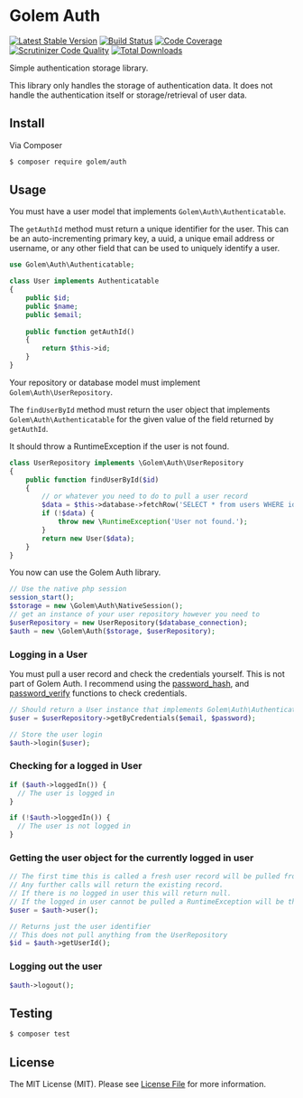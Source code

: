 # Golem Auth

[![Latest Stable Version](https://poser.pugx.org/golem/auth/v/stable.png)](https://packagist.org/packages/golem/auth)
[![Build Status](https://travis-ci.org/spekkionu/golem-auth.svg?branch=master)](https://travis-ci.org/spekkionu/golem-auth)
[![Code Coverage](https://scrutinizer-ci.com/g/spekkionu/golem-auth/badges/coverage.png?b=master)](https://scrutinizer-ci.com/g/spekkionu/golem-auth/?branch=master)
[![Scrutinizer Code Quality](https://scrutinizer-ci.com/g/spekkionu/golem-auth/badges/quality-score.png?b=master)](https://scrutinizer-ci.com/g/spekkionu/golem-auth/?branch=master)
[![Total Downloads](https://poser.pugx.org/golem/auth/downloads.png)](https://packagist.org/packages/golem/auth)

Simple authentication storage library.  

This library only handles the storage of authentication data. 
It does not handle the authentication itself or storage/retrieval of user data.

## Install

Via Composer

``` bash
$ composer require golem/auth
```

## Usage

You must have a user model that implements `Golem\Auth\Authenticatable`.

The `getAuthId` method must return a unique identifier for the user. 
This can be an auto-incrementing primary key, a uuid, a unique email address or username, or any other field that can be used to uniquely identify a user.

``` php
use Golem\Auth\Authenticatable;

class User implements Authenticatable
{
    public $id;
    public $name;
    public $email;
    
    public function getAuthId()
    {
        return $this->id;
    }
}
```

Your repository or database model must implement `Golem\Auth\UserRepository`.

The `findUserById` method must return the user object that implements `Golem\Auth\Authenticatable` for the given value of the field returned by `getAuthId`.

It should throw a RuntimeException if the user is not found.

``` php
class UserRepository implements \Golem\Auth\UserRepository
{
    public function findUserById($id)
    {
        // or whatever you need to do to pull a user record
        $data = $this->database->fetchRow('SELECT * from users WHERE id = ?', [$id]);
        if (!$data) {
            throw new \RuntimeException('User not found.');
        }
        return new User($data);
    }
}
```

You now can use the Golem Auth library.

``` php
// Use the native php session
session_start();
$storage = new \Golem\Auth\NativeSession();
// get an instance of your user repository however you need to
$userRepository = new UserRepository($database_connection);
$auth = new \Golem\Auth($storage, $userRepository);
```

### Logging in a User

You must pull a user record and check the credentials yourself.  This is not part of Golem Auth. 
I recommend using the [password_hash](http://us3.php.net/manual/en/function.password-hash.php), and [password_verify](http://us3.php.net/manual/en/function.password-verify.php) functions to check credentials.

``` php
// Should return a User instance that implements Golem\Auth\Authenticatable
$user = $userRepository->getByCredentials($email, $password);

// Store the user login
$auth->login($user);
```

### Checking for a logged in User

``` php
if ($auth->loggedIn()) {
  // The user is logged in
}

if (!$auth->loggedIn()) {
  // The user is not logged in
}

```

### Getting the user object for the currently logged in user

``` php
// The first time this is called a fresh user record will be pulled from the UserRepository.
// Any further calls will return the existing record.
// If there is no logged in user this will return null.
// If the logged in user cannot be pulled a RuntimeException will be thrown.
$user = $auth->user();

// Returns just the user identifier
// This does not pull anything from the UserRepository
$id = $auth->getUserId();
```

### Logging out the user

``` php
$auth->logout();
```

## Testing

``` bash
$ composer test
```

## License

The MIT License (MIT). Please see [License File](LICENSE.md) for more information.
